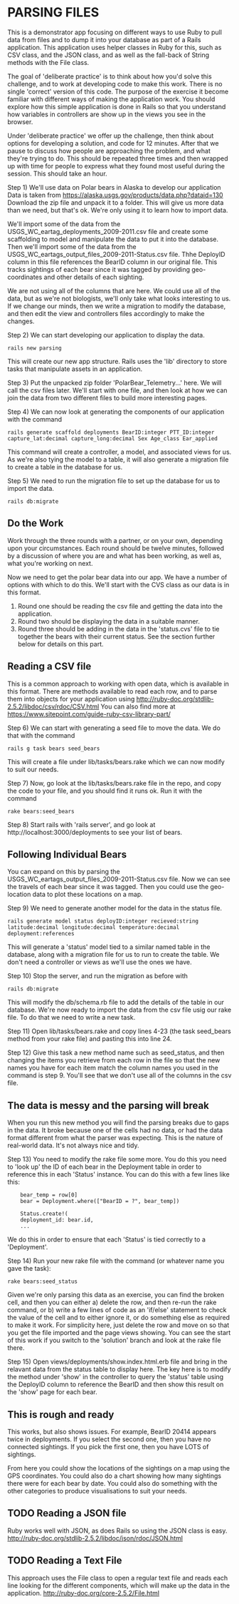 # PARSING FILES

This is a demonstrator app focusing on different ways to use Ruby to pull data from files and to dump it into your database as part of a Rails application. This application uses helper classes in Ruby for this, such as CSV class, and the JSON class, and as well as the fall-back of String methods with the File class.

The goal of 'deliberate practice' is to think about how you'd solve this challenge, and to work at developing code to make this work. There is no single 'correct' version of this code. The purpose of the exercise it become familiar with different ways of making the application work. You should explore how this simple application is done in Rails so that you understand how variables in controllers are show up in the views you see in the browser.

Under 'deliberate practice' we offer up the challenge, then think about options for developing a solution, and code for 12 minutes. After that we pause to discuss how people are approaching the problem, and what they're trying to do. This should be repeated three times and then wrapped up with time for people to express what they found most useful during the session. This should take an hour.

Step 1) We'll use data on Polar bears in Alaska to develop our application
Data is taken from https://alaska.usgs.gov/products/data.php?dataid=130 Download the zip file and unpack it to a folder. This will give us more data than we need, but that's ok. We're only using it to learn how to import data.

We'll import some of the data from the USGS_WC_eartag_deployments_2009-2011.csv file and create some scaffolding to model and manipulate the data to put it into the database. Then we'll import some of the data from the USGS_WC_eartags_output_files_2009-2011-Status.csv file. Thhe DeployID column in this file references the BearID column in our original file. This tracks sightings of each bear since it was tagged by providing geo-coordinates and other details of each sighting.

We are not using all of the columns that are here. We could use all of the data, but as we're not biologists, we'll only take what looks interesting to us. If we change our minds, then we write a migration to modify the database, and then edit the view and controllers files accordingly to make the changes. 

Step 2) We can start developing our application to display the data.

    rails new parsing

This will create our new app structure. Rails uses the 'lib' directory to store tasks that manipulate assets in an application. 

Step 3) Put the unpacked zip folder 'PolarBear_Telemetry...' here. We will call the csv files later. We'll start with one file, and then look at how we can join the data from two different files to build more interesting pages.

Step 4) We can now look at generating the components of our application with the command

    rails generate scaffold deployments BearID:integer PTT_ID:integer capture_lat:decimal capture_long:decimal Sex Age_class Ear_applied

This command will create a controller, a model, and associated views for us. As we're also tying the model to a table, it will also generate a migration file to create a table in the database for us. 

Step 5) We need to run the migration file to set up the database for us to import the data.

    rails db:migrate
 
## Do the Work 
Work through the three rounds with a partner, or on your own, depending upon your circumstances. Each round should be twelve minutes, followed by a discussion of where you are and what has been working, as well as, what you're working on next.

Now we need to get the polar bear data into our app. We have a number of options with which to do this. We'll start with the CVS class as our data is in this format.

1. Round one should be reading the csv file and getting the data into the application.
2. Round two should be displaying the data in a suitable manner.
3. Round three should be adding in the data in the 'status.cvs' file to tie together the bears with their current status. See the section further below for details on this part.

## Reading a CSV file
This is a common approach to working with open data, which is available in this format. There are methods available to read each row, and to parse them into objects for your application using http://ruby-doc.org/stdlib-2.5.2/libdoc/csv/rdoc/CSV.html You can also find more at https://www.sitepoint.com/guide-ruby-csv-library-part/

Step 6) We can start with generating a seed file to move the data. We do that with the command

    rails g task bears seed_bears

This will create a file under lib/tasks/bears.rake which we can now modify to suit our needs.

Step 7) Now, go look at the lib/tasks/bears.rake file in the repo, and copy the code to your file, and you should find it runs ok. Run it with the command

    rake bears:seed_bears

Step 8) Start rails with 'rails server', and go look at http://localhost:3000/deployments to see your list of bears.

## Following Individual Bears
You can expand on this by parsing the USGS_WC_eartags_output_files_2009-2011-Status.csv file. Now we can see the travels of each bear since it was tagged. Then you could use the geo-location data to plot these locations on a map.

Step 9) We need to generate another model for the data in the status file.

    rails generate model status deployID:integer recieved:string latitude:decimal longitude:decimal temperature:decimal deployment:references

This will generate a 'status' model tied to a similar named table in the database, along with a migration file for us to run to create the table. We don't need a controller or views as we'll use the ones we have. 

Step 10) Stop the server, and run the migration as before with 

    rails db:migrate

This will modify the db/schema.rb file to add the details of the table in our database. We're now ready to import the data from the csv file usig our rake file. To do that we need to write a new task.

Step 11) Open lib/tasks/bears.rake and copy lines 4-23 (the task seed_bears method from your rake file) and pasting this into line 24.

Step 12) Give this task a new method name such as seed_status, and then changing the items you retrieve from each row in the file so that the new names you have for each item match the column names you used in the command is step 9. You'll see that we don't use all of the columns in the csv file.

## The data is messy and the parsing will break

When you run this new method you will find the parsing breaks due to gaps in the data. It broke because one of the cells had no data, or had the data format different from what the parser was expecting. This is the nature of real-world data. It's not always nice and tidy.

Step 13) You need to modify the rake file some more. You do this you need to 'look up' the ID of each bear in the Deployment table in order to reference this in each 'Status' instance. You can do this with a few lines like this:

        bear_temp = row[0]
        bear = Deployment.where(["BearID = ?", bear_temp])
        
        Status.create!(
        deployment_id: bear.id,
        ...
We do this in order to ensure that each 'Status' is tied correctly to a 'Deployment'.

Step 14) Run your new rake file with the command (or whatever name you gave the task):

    rake bears:seed_status

Given we're only parsing this data as an exercise, you can find the broken cell, and then you can either a) delete the row, and then re-run the rake command, or b) write a few lines of code as an 'if/else' statement to check the value of the cell and to either ignore it, or do something else as required to make it work. For simplicity here, just delete the row and move on so that you get the file imported and the page views showing. You can see the start of this work if you switch to the 'solution' branch and look at the rake file there.

Step 15) Open views/deployments/show.index.html.erb file and bring in the relavant data from the status table to display here. The key here is to modify the method under 'show' in the controller to query the 'status' table using the DeployID column to reference the BearID and then show this result on the 'show' page for each bear.

## This is rough and ready

This works, but also shows issues. For example, BearID 20414 appears twice in deployments. If you select the second one, then you have no connected sightings. If you pick the first one, then you have LOTS of sightings. 

From here you could show the locations of the sightings on a map using the GPS coordinates. You could also do a chart showing how many sightings there were for each bear by date. You could also do something with the other categories to produce visualisations to suit your needs.

##  TODO Reading a JSON file
Ruby works well with JSON, as does Rails so using the JSON class is easy. http://ruby-doc.org/stdlib-2.5.2/libdoc/json/rdoc/JSON.html

## TODO Reading a Text File
This approach uses the File class to open a regular text file and reads each line looking for the different components, which will make up the data in the application. http://ruby-doc.org/core-2.5.2/File.html
